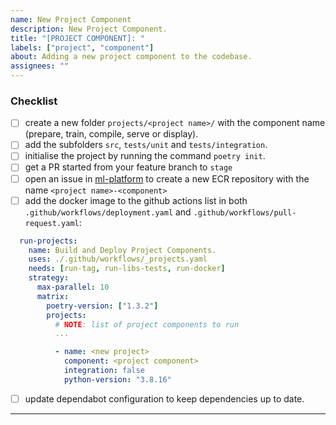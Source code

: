 ```yaml
---
name: New Project Component
description: New Project Component.
title: "[PROJECT COMPONENT]: "
labels: ["project", "component"]
about: Adding a new project component to the codebase.
assignees: ""
---
```


### **Checklist**

- [ ] create a new folder `projects/<project name>/` with the component name (prepare, train, compile, serve or display).
- [ ] add the subfolders `src`, `tests/unit` and `tests/integration`.
- [ ] initialise the project by running the command `poetry init`.
- [ ] get a PR started from your feature branch to `stage`
- [ ] open an issue in [ml-platform](https://github.com/AirPR/ml-platform/blob/prod/.github/ISSUE_TEMPLATE/04_NEW_ECR_REPOSITORY.md) to create a new ECR repository with the name `<project name>-<component>`
- [ ] add the docker image to the github actions list in both `.github/workflows/deployment.yaml` and `.github/workflows/pull-request.yaml`:

```yaml
  run-projects:
    name: Build and Deploy Project Components.
    uses: ./.github/workflows/_projects.yaml
    needs: [run-tag, run-libs-tests, run-docker]
    strategy:
      max-parallel: 10
      matrix:
        poetry-version: ["1.3.2"]
        projects:
          # NOTE: list of project components to run
          ...

          - name: <new project>
            component: <project component>
            integration: false
            python-version: "3.8.16"
```

- [ ] update dependabot configuration to keep dependencies up to date.

---
